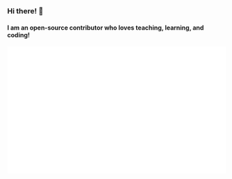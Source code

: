 ### Hi there! 👋
#### I am an open-source contributor who loves teaching, learning, and coding!

![Github stats](https://github.com/danielkilgallon/github-stats/blob/master/generated/overview.svg)
